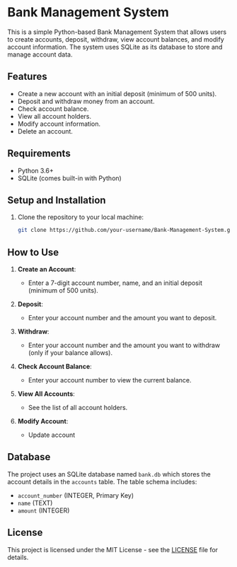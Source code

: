 # Bank Management System

This is a simple Python-based Bank Management System that allows users to create accounts, deposit, withdraw, view account balances, and modify account information. The system uses SQLite as its database to store and manage account data.

## Features

- Create a new account with an initial deposit (minimum of 500 units).
- Deposit and withdraw money from an account.
- Check account balance.
- View all account holders.
- Modify account information.
- Delete an account.

## Requirements

- Python 3.6+
- SQLite (comes built-in with Python)

## Setup and Installation

1. Clone the repository to your local machine:

   ```bash
   git clone https://github.com/your-username/Bank-Management-System.git

## How to Use

1. **Create an Account**:
   - Enter a 7-digit account number, name, and an initial deposit (minimum of 500 units).
   
2. **Deposit**:
   - Enter your account number and the amount you want to deposit.

3. **Withdraw**:
   - Enter your account number and the amount you want to withdraw (only if your balance allows).

4. **Check Account Balance**:
   - Enter your account number to view the current balance.

5. **View All Accounts**:
   - See the list of all account holders.

6. **Modify Account**:
   - Update account 

## Database

The project uses an SQLite database named `bank.db` which stores the account details in the `accounts` table. The table schema includes:

- `account_number` (INTEGER, Primary Key)
- `name` (TEXT)
- `amount` (INTEGER)

## License

This project is licensed under the MIT License - see the [LICENSE](LICENSE) file for details.





